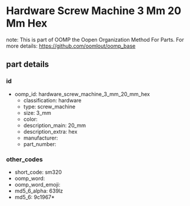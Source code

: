 # Hardware Screw Machine 3 Mm 20 Mm Hex  

note: This is part of OOMP the Oopen Organization Method For Parts. For more details: https://github.com/oomlout/oomp_base

##  part details





### id
* oomp_id: hardware_screw_machine_3_mm_20_mm_hex
  * classification: hardware
  * type: screw_machine
  * size: 3_mm
  * color: 
  * description_main: 20_mm
  * description_extra: hex
  * manufacturer: 
  * part_number: 

### other_codes
* short_code: sm320
* oomp_word: 
* oomp_word_emoji: 
* md5_6_alpha: 639lz
* md5_6: 9c1967* 